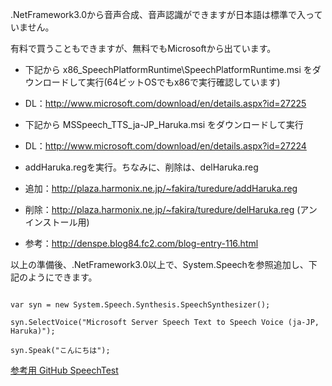 .NetFramework3.0から音声合成、音声認識ができますが日本語は標準で入っていません。
有料で買うこともできますが、無料でもMicrosoftから出ています。

+ 下記から x86_SpeechPlatformRuntime\SpeechPlatformRuntime.msi をダウンロードして実行(64ビットOSでもx86で実行確認しています)
+  DL：http://www.microsoft.com/download/en/details.aspx?id=27225
+ 下記から MSSpeech_TTS_ja-JP_Haruka.msi をダウンロードして実行
+  DL：http://www.microsoft.com/download/en/details.aspx?id=27224
+ addHaruka.regを実行。ちなみに、削除は、delHaruka.reg
+  追加：http://plaza.harmonix.ne.jp/~fakira/turedure/addHaruka.reg
+  削除：http://plaza.harmonix.ne.jp/~fakira/turedure/delHaruka.reg (アンインストール用)
+  参考：http://denspe.blog84.fc2.com/blog-entry-116.html

以上の準備後、.NetFramework3.0以上で、System.Speechを参照追加し、下記のようにできます。

```c#:C#
var syn = new System.Speech.Synthesis.SpeechSynthesizer();
syn.SelectVoice("Microsoft Server Speech Text to Speech Voice (ja-JP, Haruka)");
syn.Speak("こんにちは");
```

[参考用 GitHub SpeechTest](https://github.com/Tsutomu-KKE/SpeechTest)